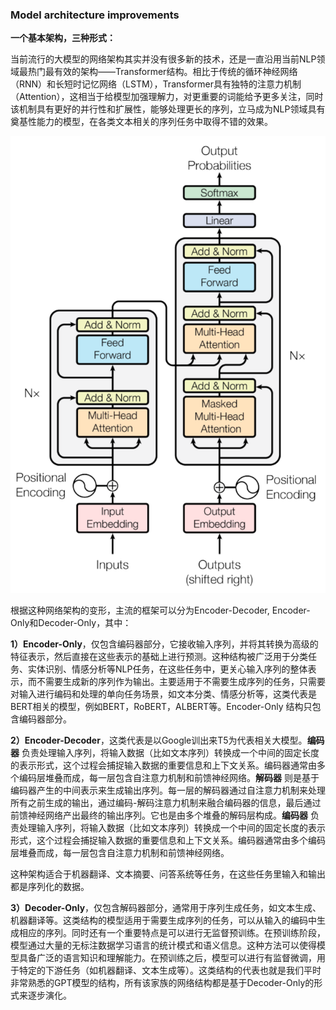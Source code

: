 ### Model architecture improvements

**一个基本架构，三种形式：**

当前流行的大模型的网络架构其实并没有很多新的技术，还是一直沿用当前NLP领域最热门最有效的架构——Transformer结构。相比于传统的循环神经网络（RNN）和长短时记忆网络（LSTM），Transformer具有独特的注意力机制（Attention），这相当于给模型加强理解力，对更重要的词能给予更多关注，同时该机制具有更好的并行性和扩展性，能够处理更长的序列，立马成为NLP领域具有奠基性能力的模型，在各类文本相关的序列任务中取得不错的效果。

![transformer](transformer.png)

根据这种网络架构的变形，主流的框架可以分为Encoder-Decoder, Encoder-Only和Decoder-Only，其中：

**1）Encoder-Only**，仅包含编码器部分，它接收输入序列，并将其转换为高级的特征表示，然后直接在这些表示的基础上进行预测。这种结构被广泛用于分类任务、实体识别、情感分析等NLP任务，在这些任务中，更关心输入序列的整体表示，而不需要生成新的序列作为输出。主要适用于不需要生成序列的任务，只需要对输入进行编码和处理的单向任务场景，如文本分类、情感分析等，这类代表是BERT相关的模型，例如BERT，RoBERT，ALBERT等。Encoder-Only 结构只包含编码器部分。

**2）Encoder-Decoder**，这类代表是以Google训出来T5为代表相关大模型。**编码器** 负责处理输入序列，将输入数据（比如文本序列）转换成一个中间的固定长度的表示形式，这个过程会捕捉输入数据的重要信息和上下文关系。编码器通常由多个编码层堆叠而成，每一层包含自注意力机制和前馈神经网络。**解码器** 则是基于编码器产生的中间表示来生成输出序列。每一层的解码器通过自注意力机制来处理所有之前生成的输出，通过编码-解码注意力机制来融合编码器的信息，最后通过前馈神经网络产出最终的输出序列。它也是由多个堆叠的解码层构成。**编码器** 负责处理输入序列，将输入数据（比如文本序列）转换成一个中间的固定长度的表示形式，这个过程会捕捉输入数据的重要信息和上下文关系。编码器通常由多个编码层堆叠而成，每一层包含自注意力机制和前馈神经网络。

这种架构适合于机器翻译、文本摘要、问答系统等任务，在这些任务里输入和输出都是序列化的数据。

**3）Decoder-Only**，仅包含解码器部分，通常用于序列生成任务，如文本生成、机器翻译等。这类结构的模型适用于需要生成序列的任务，可以从输入的编码中生成相应的序列。同时还有一个重要特点是可以进行无监督预训练。在预训练阶段，模型通过大量的无标注数据学习语言的统计模式和语义信息。这种方法可以使得模型具备广泛的语言知识和理解能力。在预训练之后，模型可以进行有监督微调，用于特定的下游任务（如机器翻译、文本生成等）。这类结构的代表也就是我们平时非常熟悉的GPT模型的结构，所有该家族的网络结构都是基于Decoder-Only的形式来逐步演化。